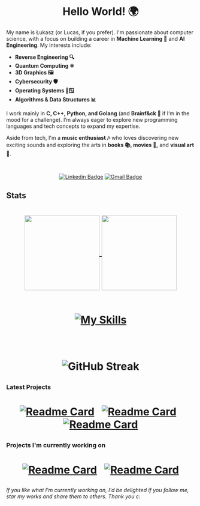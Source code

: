 <h1 align="center">Hello World! 🌍</h1>

My name is Łukasz (or Lucas, if you prefer). I'm passionate about computer science, with a focus on building a career in **Machine Learning 🤖** and **AI Engineering**. My interests include:


- **Reverse Engineering 🔍**
- **Quantum Computing ⚛️**
- **3D Graphics 🖼️**
- **Cybersecurity 🛡️**
- **Operating Systems 🐧🪟**
- **Algorithms & Data Structures 📊**

I work mainly in **C, C++, Python, and Golang** (and **Brainf&ck 🧠** if I’m in the mood for a challenge). I’m always eager to explore new programming languages and tech concepts to expand my expertise.

Aside from tech, I'm a **music enthusiast 🎶** who loves discovering new exciting sounds and exploring the arts in **books 📚, movies 🎥,** and **visual art 🎨**.


<div align="center">
<br>
  
  [![Linkedin Badge](https://img.shields.io/badge/-Łukasz_Bielaszewski-blue?style=flat-square&logo=Linkedin&logoColor=white&link=https://www.linkedin.com/in/łukasz-bielaszewski-b583072a7/)](https://www.linkedin.com/in/łukasz-bielaszewski-b583072a7/)
  [![Gmail Badge](https://img.shields.io/badge/-lukaszbielaszewskibiz@gmail.com-990000?style=flat-square&logo=Gmail&logoColor=white&link=mailto:sy@mangotree.dev)](mailto:lukaszbielaszewskibiz@gmail.com)
  
</div>

## Stats
<h1 align="center"><a href="https://github.com/Klus3kk/github-readme-stats">
  <img height=200 align="center" src="https://github-readme-stats.vercel.app/api?username=Klus3kk&theme=tokyonight&hide=issues,contribs,prs" />
</a>
<a href="https://github.com/Klus3kk/convoychat">
  <img height=200 align="center" src="https://github-readme-stats.vercel.app/api/top-langs?username=Klus3kk&layout=compact&langs_count=8&card_width=320&theme=tokyonight" />
</a>
  <br><br>
  
  [![My Skills](https://skillicons.dev/icons?i=ableton,ae,ai,anaconda,androidstudio,arch,arduino,aws,azure,bash,blender,c,cs,cpp,cmake,css,dart,discord,docker,dotnet,dynamodb,eclipse,emacs,figma,flask,flutter,gcp,git,github,go,haskell,html,idea,java,js,kali,kotlin,latex,linux,matlab,md,mint,nextjs,nodejs,npm,opencv,pycharm,pnpm,postgres,powershell,pr,ps,py,pytorch,r,react,regex,ruby,rust,sklearn,spring,svg,tailwind,tensorflow,ts,ubuntu,unity,unreal,v,vim,visualstudio,vscode,windows,xd,yarn)](https://skillicons.dev)

<br>

![GitHub Streak](https://github-readme-streak-stats.herokuapp.com/?user=Klus3kk&theme=dark&count_private=true&bg_color=0d1116&title_color=ce09ec&text_color=a4aacb&icon_color=007ec6)
</h1> 

### Latest Projects
<h1 align="center"><a href="https://github.com/Klus3kk/github-readme-stats">
  
[![Readme Card](https://github-readme-stats.vercel.app/api/pin/?username=Klus3kk&repo=Graph-Isomorphism-ACO-NN&bg_color=0d1116&title_color=325aa8&text_color=a4aacb&icon_color=007ec6)](https://github.com/Klus3kk/Graph-Isomorphism-ACO-NN.git) &nbsp;
[![Readme Card](https://github-readme-stats.vercel.app/api/pin/?username=Klus3kk&repo=shelly&bg_color=0d1116&title_color=325aa8&text_color=a4aacb&icon_color=007ec6)](https://github.com/Klus3kk/shelly.git) &nbsp; 
[![Readme Card](https://github-readme-stats.vercel.app/api/pin/?username=Klus3kk&repo=chatty&bg_color=0d1116&title_color=325aa8&text_color=a4aacb&icon_color=007ec6)](https://github.com/Klus3kk/chatty.git)

### Projects I'm currently working on
<h1 align="center"><a href="https://github.com/Klus3kk/github-readme-stats">


[![Readme Card](https://github-readme-stats.vercel.app/api/pin/?username=Klus3kk&repo=microsociety&bg_color=0d1116&title_color=325aa8&text_color=a4aacb&icon_color=007ec6)](https://github.com/Klus3kk/microsociety.git) &nbsp;
[![Readme Card](https://github-readme-stats.vercel.app/api/pin/?username=Klus3kk&repo=artify&bg_color=0d1116&title_color=325aa8&text_color=a4aacb&icon_color=007ec6)](https://github.com/Klus3kk/artify.git)

</h1>

###### If you like what I'm currently working on, I'd be delighted if you follow me, star my works and share them to others. Thank you c:
